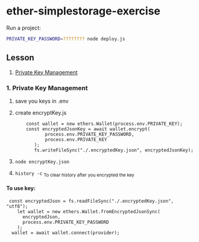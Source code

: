 # ether-simplestorage-exercise
Run a project:
```bash
PRIVATE_KEY_PASSWORD=???????? node deploy.js
```



## Lesson
 1. [ Private Key Management ](https://github.com/yanisapths/ether-simplestorage-exercise/README.md#private-key-management)

### 1. Private Key Management
  1. save you keys in .env 
  2. create encryptKey.js
  
     ```Solidity
         const wallet = new ethers.Wallet(process.env.PRIVATE_KEY);
         const encryptedJsonKey = await wallet.encrypt(
                process.env.PRIVATE_KEY_PASSWORD,
                process.env.PRIVATE_KEY
            );
            fs.writeFileSync("./.encryptedKey.json", encryptedJsonKey);
     ```
 
   3. `node encryptKey.json`
   4. `history -c`
      <sub>To clear history after you encrypted the key</sub>

  #### To use key:
  ```Solidity
   const encryptedJson = fs.readFileSync("./.encryptedKey.json", "utf8");
      let wallet = new ethers.Wallet.fromEncryptedJsonSync(
        encryptedJson,
        process.env.PRIVATE_KEY_PASSWORD
      );
    wallet = await wallet.connect(provider);
   ```
